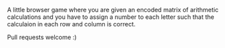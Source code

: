 A little browser game where you are given an encoded matrix of arithmetic
calculations and you have to assign a number to each letter such that the
calculaion in each row and column is correct.

Pull requests welcome :)
